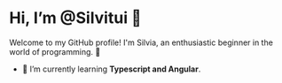 # Hi, I’m @Silvitui 💙

Welcome to my GitHub profile! I'm Silvia, an enthusiastic beginner in the world of programming. 🚀

- 🌱 I’m currently learning **Typescript and Angular**.
  
